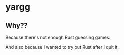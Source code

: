 # yargg

## Why??
Because there's not enough Rust guessing games.

And also because I wanted to try out Rust after I quit it.